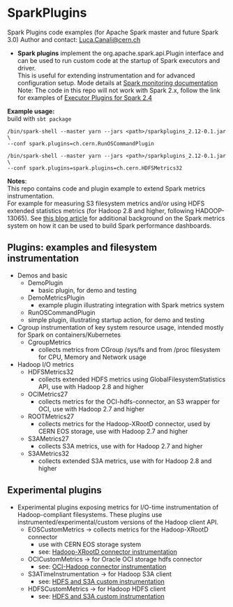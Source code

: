 # SparkPlugins
Spark Plugins code examples (for Apache Spark master and future Spark 3.0)
Author and contact: Luca.Canali@cern.ch 

- **Spark plugins** implement the org.apache.spark.api.Plugin interface and can be
used to run custom code at the startup of Spark executors and driver.  
This is useful for extending instrumentation and for advanced configuration setup.
Mode details at [Spark monitoring documentation](https://github.com/apache/spark/blob/master/docs/monitoring.md#advanced-instrumentation)  
Note: The code in this repo will not work with Spark 2.x,
follow the link for examples of [Executor Plugins for Spark 2.4](https://github.com/cerndb/SparkExecutorPlugins2.4)

**Example usage:**  
  build with `sbt package`
  ```
  /bin/spark-shell --master yarn --jars <path>/sparkplugins_2.12-0.1.jar \
  --conf spark.plugins=ch.cern.RunOSCommandPlugin 
  ```

  ```
  /bin/spark-shell --master yarn --jars <path>/sparkplugins_2.12-0.1.jar \
  --conf spark.plugins=spark.plugins=ch.cern.HDFSMetrics32 
  ```

**Notes**:  
This repo contains code and plugin example to extend Spark metrics instrumentation.   
For example for measuring S3 filesystem metrics and/or using HDFS extended statistics metrics 
(for Hadoop 2.8 and higher, following HADOOP-13065).
See [this blog article](https://db-blog.web.cern.ch/blog/luca-canali/2019-02-performance-dashboard-apache-spark)
for additional background on the Spark metrics system on how it can be used to build
Spark performance dashboards.

## Plugins: examples and filesystem instrumentation 
  - Demos and basic
    - DemoPlugin
      - basic plugin, for demo and testing
    - DemoMetricsPlugin
      - example plugin illustrating integration with Spark metrics system 
    - RunOSCommandPlugin
     - simple plugin, illustrating startup action, for demo and testing
  - Cgroup instrumentation of key system resource usage, intended mostly for Spark on containers/Kubernetes
    - CgroupMetrics
      - collects metrics from CGroup /sys/fs and from /proc filesystem for CPU, Memory and Network usage 
  - Hadoop I/O metrics
    - HDFSMetrics32
      - collects extended HDFS metrics using GlobalFilesystemStatistics API, use with Hadoop 2.8 and higher
    - OCIMetrics27
      - collects metrics for the OCI-hdfs-connector, an S3 wrapper for OCI, use with Hadoop 2.7 and higher 
    - ROOTMetrics27
      - collects metrics for the Hadoop-XRootD connector, used by CERN EOS storage, use with Hadoop 2.7 and higher 
    - S3AMetrics27 
      - collects S3A metrics, use with for Hadoop 2.7 and higher 
    - S3AMetrics32
      - collects extended S3A metrics, use with for Hadoop 2.8 and higher 

## Experimental plugins
- Experimental plugins exposing metrics for I/O-time instrumentation of Hadoop-compliant filesystems.
  These plugins use instrumented/experimental/custom versions of the Hadoop client API.  
  - EOSCustomMetrics -> collects metrics for the Hadoop-XRootD connector 
    - use with CERN EOS storage system
    - see: [Hadoop-XRootD connector instrumentation](https://github.com/cerndb/hadoop-xrootd/blob/master/src/main/java/ch/cern/eos/XRootDInstrumentation.java) 
  - OCICustomMetrics -> for Oracle OCI storage hdfs connector
    - see: [OCI-Hadoop connector instrumentation](https://github.com/LucaCanali/oci-hdfs-connector/blob/BMCInstrumentation/hdfs-connector/src/main/java/com/oracle/bmc/hdfs/store)
  - S3ATimeInstrumentation -> for Hadoop S3A client
    - see: [HDFS and S3A custom instrumentation](https://github.com/LucaCanali/hadoop/tree/s3aAndHDFSTimeInstrumentation)  
  - HDFSCustomMetrics -> for Hadoop HDFS client
    - see: [HDFS and S3A custom instrumentation](https://github.com/LucaCanali/hadoop/tree/s3aAndHDFSTimeInstrumentation)  
